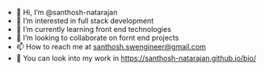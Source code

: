 - 👋 Hi, I’m @santhosh-natarajan
- 👀 I’m interested in full stack development
- 🌱 I’m currently learning front end technologies
- 💞️ I’m looking to collaborate on fornt end projects
- 📫 How to reach me at santhosh.swengineer@gmail.com
- 💼 You can look into my work in https://santhosh-natarajan.github.io/bio/

<!---
santhosh-natarajan/santhosh-natarajan is a ✨ special ✨ repository because its `README.md` (this file) appears on your GitHub profile.
You can click the Preview link to take a look at your changes.
--->
